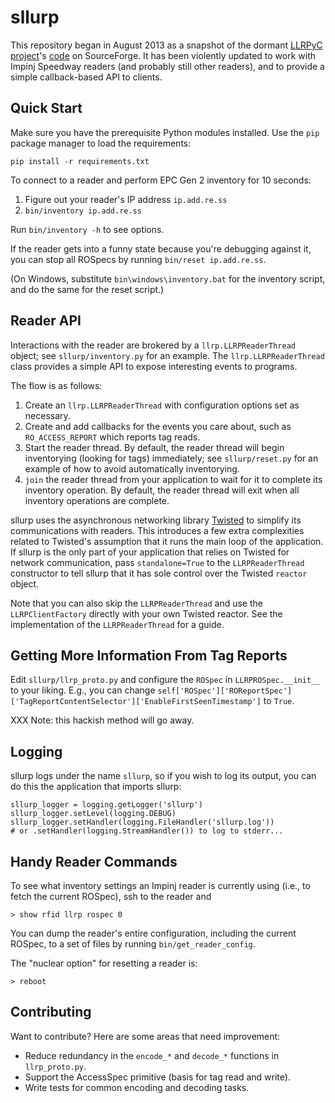 # sllurp

This repository began in August 2013 as a snapshot of the dormant
[LLRPyC project][]'s [code][] on SourceForge.  It has been violently updated to
work with Impinj Speedway readers (and probably still other readers), and to
provide a simple callback-based API to clients.

[LLRPyC project]: http://wiki.enneenne.com/index.php/LLRPyC
[code]: http://sourceforge.net/projects/llrpyc/

## Quick Start

Make sure you have the prerequisite Python modules installed.  Use the `pip`
package manager to load the requirements:

    pip install -r requirements.txt

To connect to a reader and perform EPC Gen 2 inventory for 10 seconds:

1. Figure out your reader's IP address `ip.add.re.ss`
2. `bin/inventory ip.add.re.ss`

Run `bin/inventory -h` to see options.

If the reader gets into a funny state because you're debugging against it, you
can stop all ROSpecs by running `bin/reset ip.add.re.ss`.

(On Windows, substitute `bin\windows\inventory.bat` for the inventory script,
and do the same for the reset script.)

## Reader API

Interactions with the reader are brokered by a `llrp.LLRPReaderThread` object;
see `sllurp/inventory.py` for an example.  The `llrp.LLRPReaderThread` class
provides a simple API to expose interesting events to programs.

The flow is as follows:

1. Create an `llrp.LLRPReaderThread` with configuration options set as
   necessary.
2. Create and add callbacks for the events you care about, such as
   `RO_ACCESS_REPORT` which reports tag reads.
3. Start the reader thread.  By default, the reader thread will begin
   inventorying (looking for tags) immediately; see `sllurp/reset.py` for an
   example of how to avoid automatically inventorying.
4. `join` the reader thread from your application to wait for it to complete
   its inventory operation.  By default, the reader thread will exit when all
   inventory operations are complete.

sllurp uses the asynchronous networking library [Twisted][] to simplify its
communications with readers.  This introduces a few extra complexities related
to Twisted's assumption that it runs the main loop of the application.  If
sllurp is the only part of your application that relies on Twisted for network
communication, pass `standalone=True` to the `LLRPReaderThread` constructor to
tell sllurp that it has sole control over the Twisted `reactor` object.

Note that you can also skip the `LLRPReaderThread` and use the
`LLRPClientFactory` directly with your own Twisted reactor.  See the
implementation of the `LLRPReaderThread` for a guide.

[Twisted]: http://twistedmatrix.com/

## Getting More Information From Tag Reports

Edit `sllurp/llrp_proto.py` and configure the `ROSpec` in `LLRPROSpec.__init__`
to your liking.  E.g., you can change
`self['ROSpec']['ROReportSpec']['TagReportContentSelector']['EnableFirstSeenTimestamp']`
to `True`.

XXX Note: this hackish method will go away.

## Logging

sllurp logs under the name `sllurp`, so if you wish to log its output, you can
do this the application that imports sllurp:

    sllurp_logger = logging.getLogger('sllurp')
    sllurp_logger.setLevel(logging.DEBUG)
    sllurp_logger.setHandler(logging.FileHandler('sllurp.log'))
    # or .setHandler(logging.StreamHandler()) to log to stderr...

## Handy Reader Commands

To see what inventory settings an Impinj reader is currently using (i.e., to
fetch the current ROSpec), ssh to the reader and

    > show rfid llrp rospec 0

You can dump the reader's entire configuration, including the current ROSpec,
to a set of files by running `bin/get_reader_config`.

The "nuclear option" for resetting a reader is:

    > reboot

## Contributing

Want to contribute?  Here are some areas that need improvement:

 * Reduce redundancy in the `encode_*` and `decode_*` functions in
   `llrp_proto.py`.
 * Support the AccessSpec primitive (basis for tag read and write).
 * Write tests for common encoding and decoding tasks.
